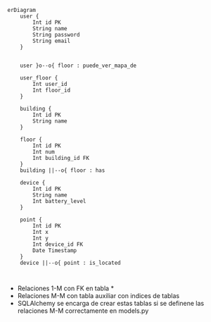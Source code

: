 ```mermaid
erDiagram
    user {
        Int id PK
        String name
        String password
        String email
    }

 
    user }o--o{ floor : puede_ver_mapa_de

    user_floor {
        Int user_id
        Int floor_id
    }

    building {
        Int id PK
        String name
    }

    floor {
        Int id PK
        Int num
        Int building_id FK
    }
    building ||--o{ floor : has

    device {
        Int id PK
        String name
        Int battery_level
    }

    point {
        Int id PK
        Int x
        Int y
        Int device_id FK
        Date Timestamp 
    }
    device ||--o{ point : is_located

    
```

* Relaciones 1-M con FK en tabla *
* Relaciones M-M con tabla auxiliar con indices de tablas
* SQLAlchemy se encarga de crear estas tablas si se definene las relaciones M-M correctamente en models.py
 
